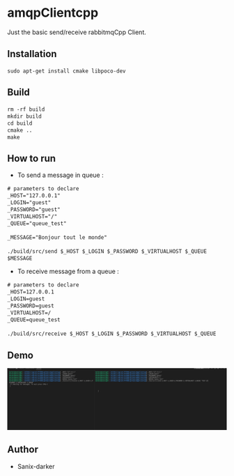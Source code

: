 # amqpClientcpp

Just the basic send/receive rabbitmqCpp Client.

## Installation

```shell
sudo apt-get install cmake libpoco-dev
```

## Build

```shell
rm -rf build
mkdir build
cd build
cmake ..
make
```

## How to run

- To send a message in queue :

```shell
# parameters to declare
_HOST="127.0.0.1"
_LOGIN="guest"
_PASSWORD="guest"
_VIRTUALHOST="/"
_QUEUE="queue_test"

_MESSAGE="Bonjour tout le monde"

./build/src/send $_HOST $_LOGIN $_PASSWORD $_VIRTUALHOST $_QUEUE $MESSAGE
```

- To receive message from a queue :

```shell
# parameters to declare
_HOST=127.0.0.1
_LOGIN=guest
_PASSWORD=guest
_VIRTUALHOST=/
_QUEUE=queue_test

./build/src/receive $_HOST $_LOGIN $_PASSWORD $_VIRTUALHOST $_QUEUE
```

## Demo

<img src="./images/amqpdemo.gif" />

## Author

- Sanix-darker